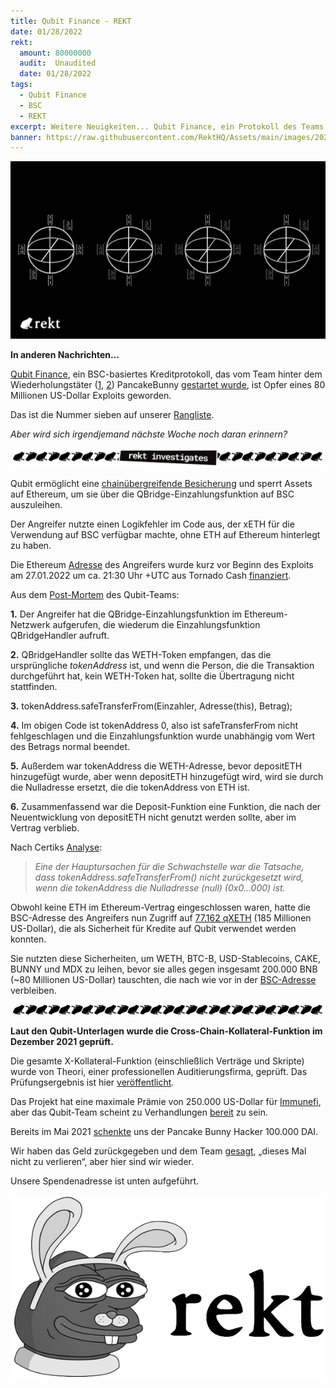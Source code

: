 ```yaml
---
title: Qubit Finance - REKT
date: 01/28/2022
rekt:
  amount: 80000000
  audit:  Unaudited
  date: 01/28/2022
tags:
  - Qubit Finance
  - BSC
  - REKT
excerpt: Weitere Neuigkeiten... Qubit Finance, ein Protokoll des Teams hinter dem Wiederholungstäter PancakeBunny, ist Opfer eines 80-Millionen-Dollar-Exploits geworden. Aber wird sich irgendjemand nächste Woche noch daran erinnern?
banner: https://raw.githubusercontent.com/RektHQ/Assets/main/images/2022/01/qubit-header.png
---
```

![](https://raw.githubusercontent.com/RektHQ/Assets/main/images/2022/01/qubit-header.png)

**In anderen Nachrichten...**

[Qubit Finance](https://qbt.fi/), ein BSC-basiertes Kreditprotokoll, das vom Team hinter dem Wiederholungstäter ([1](https://rekt.news/pancakebunny-rekt/), [2](https://rekt.news/pancakebunny2-rekt/)) PancakeBunny [gestartet wurde](https://pancakebunny.medium.com/introducing-qubit-qbt-innovating-lending-and-borrowing-on-the-bsc-9f3fe6438f44), ist Opfer eines 80 Millionen US-Dollar Exploits geworden.

Das ist die Nummer sieben auf unserer [Rangliste](https://rekt.news/leaderboard/).

_Aber wird sich irgendjemand nächste Woche noch daran erinnern?_

![](https://raw.githubusercontent.com/RektHQ/Assets/main/images/2021/09/rekt-investigates-linebreak.png)

Qubit ermöglicht eine [chainübergreifende Besicherung](https://docs.qbt.fi/protocol/bridge) und sperrt Assets auf Ethereum, um sie über die QBridge-Einzahlungsfunktion auf BSC auszuleihen.

Der Angreifer nutzte einen Logikfehler im Code aus, der xETH für die Verwendung auf BSC verfügbar machte, ohne ETH auf Ethereum hinterlegt zu haben.

Die Ethereum [Adresse](https://etherscan.io/address/0xd01ae1a708614948b2b5e0b7ab5be6afa01325c7) des Angreifers wurde kurz vor Beginn des Exploits am 27.01.2022 um ca. 21:30 Uhr +UTC aus Tornado Cash [finanziert](https://etherscan.io/tx/0x8d2e9fd13c3e3f59eac17ff55bb0a0b10eee965a2e768e60832b1b3d5b80ebfb).

Aus dem [Post-Mortem](https://medium.com/@QubitFin/protocol-exploit-report-305c34540fa3) des Qubit-Teams:

**1.** Der Angreifer hat die QBridge-Einzahlungsfunktion im Ethereum-Netzwerk aufgerufen, die wiederum die Einzahlungsfunktion QBridgeHandler aufruft.

**2.** QBridgeHandler sollte das WETH-Token empfangen, das die ursprüngliche _tokenAddress_ ist, und wenn die Person, die die Transaktion durchgeführt hat, kein WETH-Token hat, sollte die Übertragung nicht stattfinden.

**3.** tokenAddress.safeTransferFrom(Einzahler, Adresse(this), Betrag);

**4.** Im obigen Code ist tokenAddress 0, also ist safeTransferFrom nicht fehlgeschlagen und die Einzahlungsfunktion wurde unabhängig vom Wert des Betrags normal beendet.

**5.** Außerdem war tokenAddress die WETH-Adresse, bevor depositETH hinzugefügt wurde, aber wenn depositETH hinzugefügt wird, wird sie durch die Nulladresse ersetzt, die die tokenAddress von ETH ist.

**6.** Zusammenfassend war die Deposit-Funktion eine Funktion, die nach der Neuentwicklung von depositETH nicht genutzt werden sollte, aber im Vertrag verblieb.

Nach Certiks [Analyse](https://certik.medium.com/qubit-bridge-collapse-exploited-to-the-tune-of-80-million-a7ab9068e1a0):

>_Eine der Hauptursachen für die Schwachstelle war die Tatsache, dass tokenAddress.safeTransferFrom() nicht zurückgesetzt wird, wenn die tokenAddress die Nulladresse (null) (0x0...000) ist._

Obwohl keine ETH im Ethereum-Vertrag eingeschlossen waren, hatte die BSC-Adresse des Angreifers nun Zugriff auf [77.162 qXETH](https://bscscan.com/tx/0x50946e3e4ccb7d39f3512b7ecb75df66e6868b9af0eee8a7e4b61ef8a459518e) (185 Millionen US-Dollar), die als Sicherheit für Kredite auf Qubit verwendet werden konnten.

Sie nutzten diese Sicherheiten, um WETH, BTC-B, USD-Stablecoins, CAKE, BUNNY und MDX zu leihen, bevor sie alles gegen insgesamt 200.000 BNB (~80 Millionen US-Dollar) tauschten, die nach wie vor in der [BSC-Adresse](https://bscscan.com/address/0xd01ae1a708614948b2b5e0b7ab5be6afa01325c7) verbleiben.

![](https://raw.githubusercontent.com/RektHQ/Assets/main/images/2021/03/rekt-linebreak.png)

**Laut den Qubit-Unterlagen wurde die Cross-Chain-Kollateral-Funktion im Dezember 2021 geprüft.**

Die gesamte X-Kollateral-Funktion (einschließlich Verträge und Skripte) wurde von Theori, einer professionellen Auditierungsfirma, geprüft. Das Prüfungsergebnis ist hier [veröffentlicht](https://github.com/PancakeBunny-finance/qubit-finance/blob/master/audits/mound_qubit_xChain_audit_rev1.1.pdf).

Das Projekt hat eine maximale Prämie von 250.000 US-Dollar für [Immunefi](https://immunefi.com/bounty/qubit/), aber das Qubit-Team scheint zu Verhandlungen [bereit](https://twitter.com/QubitFin/status/1486984216072318977) zu sein.

Bereits im Mai 2021 [schenkte](https://twitter.com/RektHQ/status/1397195892327858181) uns der Pancake Bunny Hacker 100.000 DAI.

Wir haben das Geld zurückgegeben und dem Team [gesagt](https://twitter.com/RektHQ/status/1399714766785028098?s=20), „dieses Mal nicht zu verlieren“, aber hier sind wir wieder.

Unsere Spendenadresse ist unten aufgeführt.

![](https://raw.githubusercontent.com/RektHQ/Assets/main/images/2021/7/pancbunny2-conc.png)
